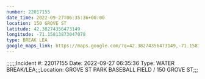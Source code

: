 ```yaml
---
number: 22017155
date_time: 2022-09-27T06:35:36+00:00
location: 150 GROVE ST
latitude: 42.38274356473149
longitude: -71.15813873047078
type: BREAK LEA
google_maps_link: https://maps.google.com/?q=42.38274356473149,-71.15813873047078
---
```


;;;;;;Incident #: 22017155   Date: 2022-09-27 06:35:36   Type: WATER BREAK/LEA;;;Location: GROVE ST PARK BASEBALL FIELD / 150 GROVE ST;;;
